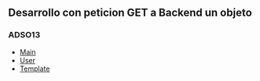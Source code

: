 ## Desarrollo con peticion GET a Backend un objeto
### ADSO13
- [Main](main.md)
- [User](user.md)
- [Template](template.md)
